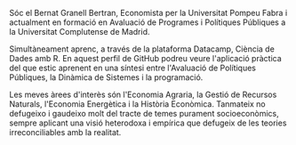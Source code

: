 Sóc el Bernat Granell Bertran, Economista per la Universitat Pompeu Fabra i actualment en formació en Avaluació de Programes i Polítiques Públiques a la Universitat Complutense de Madrid.

Simultàneament aprenc, a través de la plataforma Datacamp, Ciència de Dades amb R. En aquest perfil de GitHub podreu veure l'aplicació pràctica del que estic aprenent en una síntesi entre l'Avaluació de Polítiques Públiques, la Dinàmica de Sistemes i la programació.

Les meves àrees d'interès són l'Economia Agraria, la Gestió de Recursos Naturals, l'Economia Energètica i la Història Econòmica.
Tanmateix no defugeixo i gaudeixo molt del tracte de temes purament socioeconòmics, sempre aplicant una visió heterodoxa i empírica que defugeix de les teories irreconciliables amb la realitat.

<!---
bgranell/bgranell is a ✨ special ✨ repository because its `README.md` (this file) appears on your GitHub profile.
You can click the Preview link to take a look at your changes.
--->
